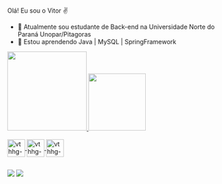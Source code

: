 Olá! Eu sou o Vitor ✌️

- 🔭 Atualmente sou estudante de Back-end na Universidade Norte do Paraná Unopar/Pitagoras
- 🌱 Estou aprendendo Java | MySQL | SpringFramework

<div>
<a href="https://beacons.ai/vthhv">
<img height="180em" src="https://github-readme-stats.vercel.app/api?username=vthhv&show_icons-true&theme=dracula&include_all_comits-true&count_private-true"/>
<img height="130em" src="https://github-readme-stats.vercel.app/api/top-langs/?username=vthhv&layout=compact&langs_count=16&theme=dracula"/>
</div>

<div style="display: inline_block"><br>
<img align="center" alt="vthhg-Java" heigth="30" width="40" src="https://cdn.jsdelivr.net/gh/devicons/devicon/icons/java/java-original-wordmark.svg" />
<img align="center" alt="vthhg-MySQL" heigth="30" width="40" src="https://cdn.jsdelivr.net/gh/devicons/devicon/icons/mysql/mysql-original-wordmark.svg" />
<img align="center" alt="vthhg-Spring" heigth="30" width="40" src="https://cdn.jsdelivr.net/gh/devicons/devicon/icons/spring/spring-original-wordmark.svg" />
</div>

##
    
<div>
  <a href="https://www.linkedin.com/in/vitor-visconsin-38a890253/" target="_blank"><img src="https://img.shields.io/badge/LinkedIn-0077B5?style=for-the-badge&logo=linkedin&logoColor=white"  target="_blank"></a>
  <a href="vitorvisconsin@gmail.com" target="_blank"><img src="https://img.shields.io/badge/Gmail-D14836?style=for-the-badge&logo=gmail&logoColor=white" target="_blank"></a>
  <a href=" " target="_blank"><img  target="_blank"></a>
</div>
